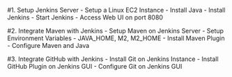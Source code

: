 

#1. Setup Jenkins Server
	- Setup a Linux EC2 Instance
	- Install Java
	- Install Jenkins
	- Start Jenkins
	- Access Web UI on port 8080

#2. Integrate Maven with Jenkins
	- Setup Maven on Jenkins Server
	- Setup Environment Variables
	- JAVA_HOME, M2, M2_HOME
	- Install Maven Plugin
	- Configure Maven and Java

#3. Integrate GitHub with Jenkins
	- Install Git on Jenkins Instance
	- Install GitHub Plugin on Jenkins GUI
	- Configure Git on Jenkins GUI

